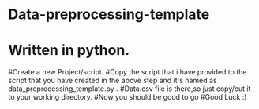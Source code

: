 # Data-preprocessing-template
# Written in python.
#Create a new Project/script.
#Copy the script that i have provided to the script that you have created in the above step and it's named as data_preprocessing_template.py .
#Data.csv file is there,so just copy/cut it to your working directory.
#Now you should be good to go
#Good Luck :)